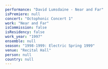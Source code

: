 ```yaml
---
performance: "David Lumsdaine - Near and Far"
isPremiere: null
concert: "Octophonic Concert 1"
work: "Near and Far"
isCommission: false
isResidency: false
work_year: "1997"
ensemble: null
season: "1998-1999: Electric Spring 1999"
venue: "Recital Hall"
person: null
country: null
---
```


